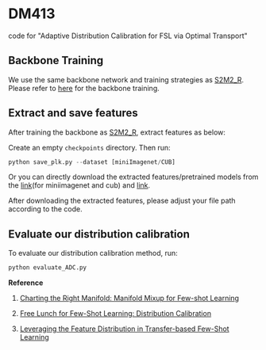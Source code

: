 # DM413

code for  "Adaptive Distribution Calibration for FSL via Optimal Transport"

## Backbone Training
We use the same backbone network and training strategies as [S2M2_R](https://arxiv.org/pdf/1907.12087.pdf). Please refer to [here](https://github.com/nupurkmr9/S2M2_fewshot) for the backbone training.

## Extract and save features
After training the backbone as [S2M2_R](https://arxiv.org/pdf/1907.12087.pdf), extract features as below:

Create an empty `checkpoints` directory. Then run: 
```python
python save_plk.py --dataset [miniImagenet/CUB] 
```

Or you can directly download the extracted features/pretrained models from the [link](
https://drive.google.com/drive/folders/1IjqOYLRH0OwkMZo8Tp4EG02ltDppi61n?usp=sharing)(for miniimagenet and cub) and [link](https://drive.google.com/file/d/1CV7VdGTYffeS964Ov0P78YsdnMz3DCWY/view?usp=sharing).

After downloading the extracted features, please adjust your file path according to the code.

## Evaluate our distribution calibration
To evaluate our distribution calibration method, run:
```python
python evaluate_ADC.py
```



**Reference**

1. [Charting the Right Manifold: Manifold Mixup for Few-shot Learning](https://github.com/nupurkmr9/S2M2_fewshot)

2. [Free Lunch for Few-Shot Learning: Distribution Calibration](https://github.com/ShuoYang-1998/Few_Shot_Distribution_Calibration#iclr2021-oral-free-lunch-for-few-shot-learning-distribution-calibration)

3. [Leveraging the Feature Distribution in Transfer-based Few-Shot Learning](https://github.com/yhu01/PT-MAP)

